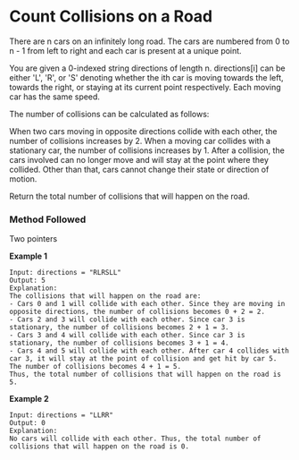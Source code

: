 # Count Collisions on a Road

There are n cars on an infinitely long road. The cars are numbered from 0 to n - 1 from left to right and each car is present at a unique point.

You are given a 0-indexed string directions of length n. directions[i] can be either 'L', 'R', or 'S' denoting whether the ith car is moving towards the left, towards the right, or staying at its current point respectively. Each moving car has the same speed.

The number of collisions can be calculated as follows:

When two cars moving in opposite directions collide with each other, the number of collisions increases by 2.
When a moving car collides with a stationary car, the number of collisions increases by 1.
After a collision, the cars involved can no longer move and will stay at the point where they collided. Other than that, cars cannot change their state or direction of motion.

Return the total number of collisions that will happen on the road.

### Method Followed
Two pointers

**Example 1**
```
Input: directions = "RLRSLL"
Output: 5
Explanation:
The collisions that will happen on the road are:
- Cars 0 and 1 will collide with each other. Since they are moving in opposite directions, the number of collisions becomes 0 + 2 = 2.
- Cars 2 and 3 will collide with each other. Since car 3 is stationary, the number of collisions becomes 2 + 1 = 3.
- Cars 3 and 4 will collide with each other. Since car 3 is stationary, the number of collisions becomes 3 + 1 = 4.
- Cars 4 and 5 will collide with each other. After car 4 collides with car 3, it will stay at the point of collision and get hit by car 5. The number of collisions becomes 4 + 1 = 5.
Thus, the total number of collisions that will happen on the road is 5. 
```
**Example 2**
```
Input: directions = "LLRR"
Output: 0
Explanation:
No cars will collide with each other. Thus, the total number of collisions that will happen on the road is 0.
```